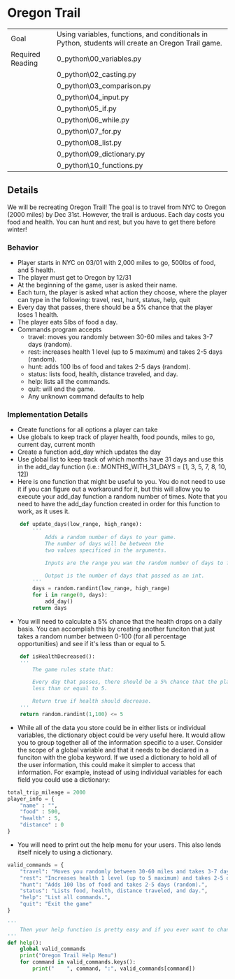 # Oregon Trail

|||
|---|---|
|Goal|Using variables, functions, and conditionals in Python, students will create an Oregon Trail game.|
|Required Reading| 0_python\00_variables.py|
||0_python\02_casting.py|
||0_python\03_comparison.py|
||0_python\04_input.py|
||0_python\05_if.py|
||0_python\06_while.py|
||0_python\07_for.py|
||0_python\08_list.py|
||0_python\09_dictionary.py|
||0_python\10_functions.py|

## Details
We will be recreating Oregon Trail! The goal is to travel from NYC to Oregon (2000 miles) by Dec 31st. However, the trail is arduous. Each day costs you food and health. You can hunt and rest, but you have to get there before winter!

### Behavior
- Player starts in NYC on 03/01 with 2,000 miles to go, 500lbs of food, and 5 health.
- The player must get to Oregon by 12/31
- At the beginning of the game, user is asked their name.
- Each turn, the player is asked what action they choose, where the player can type in the following: travel, rest, hunt, status, help, quit
- Every day that passes, there should be a 5% chance that the player loses 1 health.
- The player eats 5lbs of food a day.
- Commands program accepts
    - travel: moves you randomly between 30-60 miles and takes 3-7 days (random).
    - rest: increases health 1 level (up to 5 maximum) and takes 2-5 days (random).
    - hunt: adds 100 lbs of food and takes 2-5 days (random).
    - status: lists food, health, distance traveled, and day.
    - help: lists all the commands.
    - quit: will end the game.
    - Any unknown command defaults to help

### Implementation Details
- Create functions for all options a player can take
- Use globals to keep track of player health, food pounds, miles to go, current day, current month
- Create a function add_day which updates the day
- Use global list to keep track of which months have 31 days and use this in the add_day function (i.e.: MONTHS_WITH_31_DAYS = [1, 3, 5, 7, 8, 10, 12])
- Here is one function that might be useful to you. You do not need to use it if you can figure out a workaround for it, but this will allow you to execute your add_day function a random number of times. Note that you need to have the add_day function created in order for this function to work, as it uses it.
```python
    def update_days(low_range, high_range):
        '''
            Adds a random number of days to your game.
            The number of days will be between the 
            two values specificed in the arguments.

            Inputs are the range you wan the random number of days to fall between.

            Output is the number of days that passed as an int.
        '''
        days = random.randint(low_range, high_range)
        for i in range(0, days):
            add_day()
        return days
```
- You will need to calculate a 5% chance that the health drops on a daily basis. You can accomplish this by creating another funciton that just takes a random number between 0-100 (for all percentage opportunities) and see if it's less than or equal to 5. 
```python
    def isHealthDecreased():
    '''
        The game rules state that:

        Every day that passes, there should be a 5% chance that the player loses 1 health, so get a random number between 1-100 and see if it's
        less than or equal to 5.

        Return true if health should decrease.
    '''
    return random.randint(1,100) <= 5
```
- While all of the data you store could be in either lists or individual variables, the dictionary object could be very useful here. It would allow you to group together all of the information specific to a user. Consider the scope of a global variable and that it needs to be declared in a funciton with the globa keyword. If we used a dictionary to hold all of the user information, this could make it simpler to access that information. For example, instead of using individual variables for each field you could use a dictionary:
```python
total_trip_mileage = 2000
player_info = {
    "name" : "",
    "food" : 500,
    "health" : 5,
    "distance" : 0
}
```
- You will need to print out the help menu for your users. This also lends itself nicely to using a dictionary.
```python
valid_commands = {
    "travel": "Moves you randomly between 30-60 miles and takes 3-7 days (random).",
    "rest": "Increases health 1 level (up to 5 maximum) and takes 2-5 days (random).",
    "hunt": "Adds 100 lbs of food and takes 2-5 days (random).",
    "status": "Lists food, health, distance traveled, and day.",
    "help": "List all commands.",
    "quit": "Exit the game"
}

'''
    Then your help function is pretty easy and if you ever want to change something, you do it in the global valid_commands variable. 
'''
def help():
    global valid_commands
    print("Oregon Trail Help Menu")
    for command in valid_commands.keys():
        print("    ", command, ":", valid_commands[command])

```
